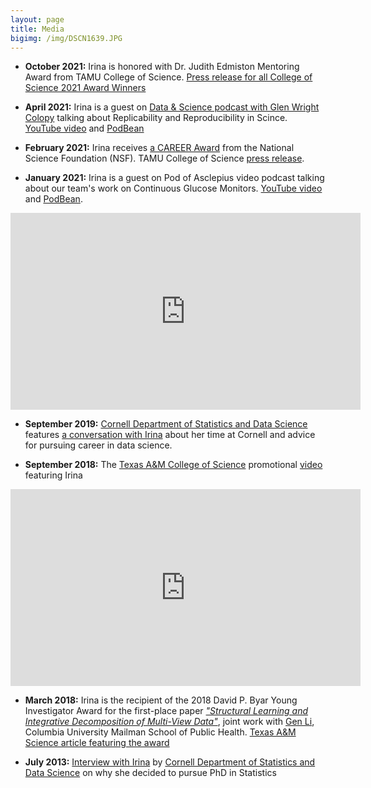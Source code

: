 ```yaml
---
layout: page
title: Media
bigimg: /img/DSCN1639.JPG
---
```


* **October 2021:** Irina is honored with Dr. Judith Edmiston Mentoring Award from TAMU College of Science. [Press release for all College of Science 2021 Award Winners](https://science.tamu.edu/news/2021/10/college-of-science-honors-2021-award-winners/)

* **April 2021:** Irina is a guest on [Data & Science podcast with Glen Wright Colopy](https://podofasclepius.podbean.com) talking about Replicability and Reproducibility in Scince. [YouTube video](https://youtu.be/MJwsfiEMFL8) and [PodBean](https://www.podbean.com/ew/pb-qcpza-101d795)

* **February 2021:** Irina receives [a CAREER Award](https://www.nsf.gov/awardsearch/showAward?AWD_ID=2044823&HistoricalAwards=false) from the National Science Foundation (NSF). TAMU College of Science [press release](https://science.tamu.edu/news/2021/03/two-texas-am-science-faculty-earn-2021-nsf-career-awards/).

* **January 2021:** Irina is a guest on Pod of Asclepius video podcast talking about our team's work on Continuous Glucose Monitors. [YouTube video](https://youtu.be/TVX66NixIrA) and [PodBean](https://podofasclepius.podbean.com).

<iframe width="560" height="315" src="https://www.youtube.com/embed/TVX66NixIrA" frameborder="0" allow="accelerometer; autoplay; clipboard-write; encrypted-media; gyroscope; picture-in-picture" allowfullscreen></iframe>

* **September 2019:** [Cornell Department of Statistics and Data Science](https://stat.cornell.edu) features [a conversation with Irina](https://stat.cornell.edu/alumni/alumni-profiles/irina-gaynanova-stats-phd-15) about her time at Cornell and advice for pursuing career in data science. 

* **September 2018:** The [Texas A&M College of Science](http://www.science.tamu.edu) promotional [video](https://youtu.be/BLtN4gYBN0g) featuring Irina

<iframe width="560" height="315" src="https://www.youtube.com/embed/BLtN4gYBN0g" frameborder="0" allow="accelerometer; autoplay; clipboard-write; encrypted-media; gyroscope; picture-in-picture" allowfullscreen></iframe>

* **March 2018:** Irina is the recipient of the 2018 David P. Byar Young Investigator Award for the first-place paper [*"Structural Learning and Integrative Decomposition of Multi-View Data"*](https://arxiv.org/abs/1707.06573), joint work with [Gen Li](https://sites.google.com/view/ligen), Columbia University Mailman School of Public Health. [Texas A&M Science article featuring the award](https://science.tamu.edu/news/2018/03/texas-am-statistician-irina-gaynanova-earns-byar-young-investigator-award/)

* **July 2013:** [Interview with Irina](https://stat.cornell.edu/news/student-profiles/irina-gaynanova-statistical-science-phd-student) by [Cornell Department of Statistics and Data Science](https://stat.cornell.edu) on why she decided to pursue PhD in Statistics